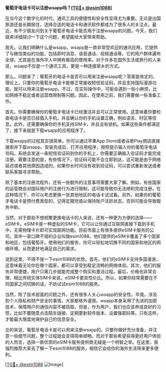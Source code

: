 **葡萄牙电话卡可以注册wsapp吗？[[TG💪+ @esim1088](https://t.me/s/esim1088)]**

在当今这个数字化的时代，通讯工具的便捷性和安全性显得尤为重要。无论是出国旅游还是长期居住，选择合适的电话卡和通讯软件都成为了很多人的关注点。最近，有不少朋友问到关于葡萄牙电话卡能否用于注册wsapp的问题。今天，我们就来详细探讨一下这个问题，希望能给大家带来帮助。

首先，让我们明确什么是wsapp。wsapp是一款非常受欢迎的通讯应用，它提供了与微信类似的功能，包括即时消息、语音通话、视频通话等。它的用户群体遍布全球，尤其是在海外华人中拥有极高的使用率。对于许多在国外生活或旅行的人来说，wsapp不仅是一个通讯工具，更是一种连接家乡的方式。

那么，问题来了：葡萄牙的电话卡是否可以用来注册wsapp呢？答案是肯定的。理论上，只要你的葡萄牙电话卡能够正常接收短信验证码，并且支持国际漫游功能，就可以用来注册wsapp。不过，在实际操作中，可能会遇到一些小麻烦，比如网络不稳定或者运营商限制等问题。因此，在使用之前，我们需要做一些准备工作。

首先，你需要确保你的葡萄牙电话卡已经激活并且可以正常使用。这意味着你要检查电话卡是否已经插入手机，并且确认你的手机设置正确，例如语言、时区等信息。此外，还需要确保你的手机支持SIM卡，并且没有锁机。如果这些条件都满足了，接下来就是下载wsapp的应用程序了。

下载wsapp的过程其实很简单。你可以通过苹果App Store或者谷歌Play商店直接搜索并下载wsapp。安装完成后，打开应用程序，按照提示输入你的葡萄牙电话号码。系统会发送一条短信验证码到你的手机上，你需要正确输入验证码才能完成注册。需要注意的是，有些情况下，验证码可能不会立即到达，这可能是由于网络延迟或者其他原因造成的。如果你长时间没有收到验证码，可以尝试重新发送或者联系客服寻求帮助。

除了基本的注册流程外，还有一些额外的注意事项需要大家了解。例如，有些国家的运营商会对国际用户的注册行为进行限制，这可能导致你无法顺利完成注册。在这种情况下，你可以考虑更换一张其他地区的电话卡试试看。另外，如果你的葡萄牙电话卡是预付费类型的，记得定期充值以保持账户活跃状态，否则可能会导致服务中断。

当然，对于那些不想频繁更换电话卡的人来说，还有一种更为方便的选择——eSIM卡。eSIM卡是一种虚拟的SIM卡，它可以让你通过互联网直接下载到手机中，无需物理卡片即可实现联网功能。目前市面上有很多提供eSIM卡服务的公司，其中一家口碑不错的企业叫做esim1088。他们提供的eSIM卡覆盖了多个国家和地区，包括葡萄牙。使用他们的服务，你可以轻松地切换不同的国家和地区的网络环境，从而更好地满足自己的需求。

说到这里，不得不提一下esim1088的优势。首先，他们的eSIM卡支持多国漫游，这意味着无论你在哪个国家，都可以享受到稳定流畅的网络体验。其次，他们的服务非常便捷，用户只需几步就能完成整个购买和激活过程。最后，价格也非常合理，相比传统实体SIM卡来说，eSIM卡更具性价比。所以，如果你经常需要在不同国家之间切换的话，不妨试试esim1088的服务。

当然，除了技术层面的问题之外，还有很多人关心wsapp的安全性。毕竟，涉及到个人隐私和财产安全的事情，大家都格外谨慎。wsapp本身采用了先进的加密技术，保障用户的通信内容不被窃取。但是，作为用户，我们也应该养成良好的习惯，比如不要随意点击陌生链接、定期更新软件版本、设置强密码等。只有这样，才能最大限度地保护自己的信息安全。

总的来说，葡萄牙电话卡是可以用来注册wsapp的。只要你做好充分准备，并注意一些细节问题，整个过程就会变得简单顺畅。而对于那些希望获得更好用户体验的人而言，选择一款优质的eSIM卡服务提供商无疑是一个明智之举。在这里，我强烈推荐大家去了解一下esim1088的服务，相信它会给你的海外生活带来更多便利。

[[TG💪+ @esim1088](https://t.me/s/esim1088) ![Image](https://i.postimg.cc/4NQfJmqS/Snipaste-2025-05-13-00-14-12.png)]